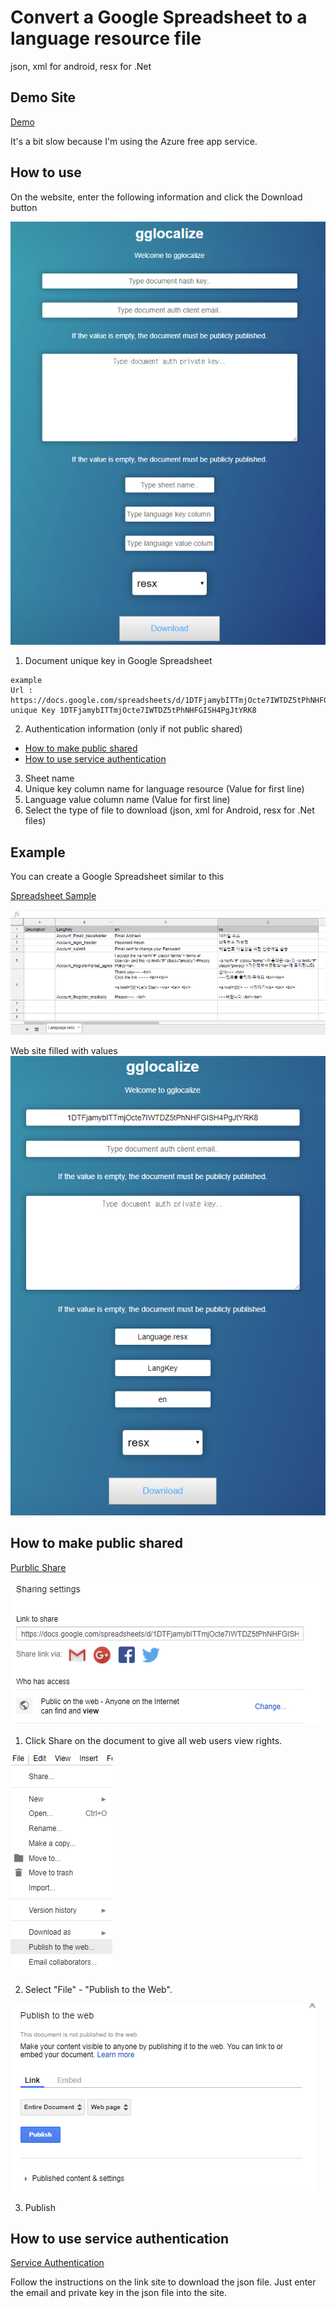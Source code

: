 # Convert a Google Spreadsheet to a language resource file 
json, xml for android, resx for .Net

## Demo Site
[Demo](https://gglocale.azurewebsites.net/)

It's a bit slow because I'm using the Azure free app service.

## How to use
On the website, enter the following information and click the Download button

![WebSite](/doc/website.PNG)

1. Document unique key in Google Spreadsheet
```
example
Url : https://docs.google.com/spreadsheets/d/1DTFjamybITTmjOcte7IWTDZ5tPhNHFGISH4PgJtYRK8
unique Key 1DTFjamybITTmjOcte7IWTDZ5tPhNHFGISH4PgJtYRK8
```

2. Authentication information (only if not public shared)
+ [How to make public shared](https://github.com/yousky/gglocale#how-to-make-public-shared)
+ [How to use service authentication](https://github.com/yousky/gglocale/#How-to-use-service-authentication)

3. Sheet name
4. Unique key column name for language resource (Value for first line)
5. Language value column name (Value for first line)
6. Select the type of file to download (json, xml for Android, resx for .Net files)


## Example
You can create a Google Spreadsheet similar to this

[Spreadsheet Sample](https://docs.google.com/spreadsheets/d/1DTFjamybITTmjOcte7IWTDZ5tPhNHFGISH4PgJtYRK8)

![Spreadsheet Sample](/doc/sheet_sample.PNG)

Web site filled with values
![FilledWebSite](/doc/website_sample_filled.PNG)



## How to make public shared
[Purblic Share](https://github.com/theoephraim/node-google-spreadsheet#unauthenticated-access-read-only-access-on-public-docs)

![Purblic Share 01](/doc/public_share_01.PNG)

1. Click Share on the document to give all web users view rights.

![Purblic Share 02](/doc/public_share_02.PNG)

2. Select "File" - "Publish to the Web".

![Purblic Share 03](/doc/public_share_03.PNG)

3. Publish


## How to use service authentication
[Service Authentication](https://github.com/theoephraim/node-google-spreadsheet#service-account-recommended-method)

Follow the instructions on the link site to download the json file.
Just enter the email and private key in the json file into the site.
